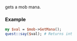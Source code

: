 gets a mob mana.
### Example

```perl
my $val = $mob->GetMana();
quest::say($val); # Returns int
```